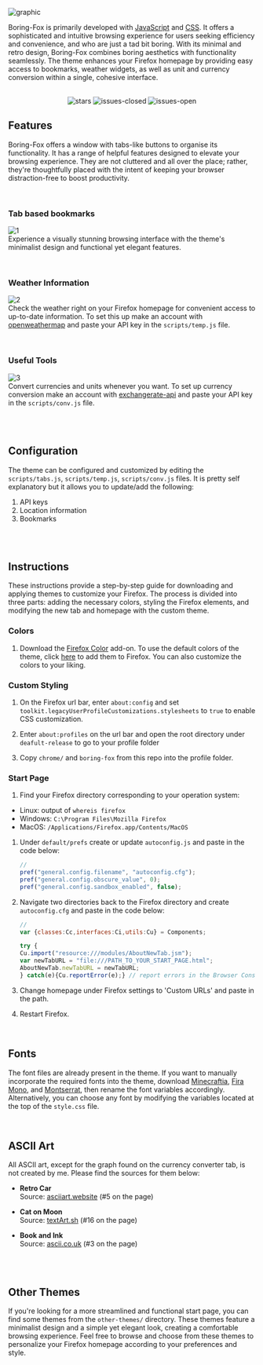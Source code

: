 ![graphic](https://github.com/user-attachments/assets/e9941297-3e90-44bd-9fdb-0a584126d0b2)
<br>

Boring-Fox is primarily developed with [JavaScript](https://en.wikipedia.org/wiki/JavaScript) and [CSS](https://developer.mozilla.org/en-US/docs/Web/CSS). It offers a sophisticated and intuitive browsing experience for users seeking efficiency and convenience, and who are just a tad bit boring. With its minimal and retro design, Boring-Fox combines boring aesthetics with functionality seamlessly. The theme enhances your Firefox homepage by providing easy access to bookmarks, weather widgets, as well as unit and currency conversion within a single, cohesive interface.
<br>
<br>
<div align="center">
    
![stars](https://img.shields.io/github/stars/ycatsh/Boring-Fox?&color=2e2e2f&labelColor=202020&style=for-the-badge)
![issues-closed](https://img.shields.io/github/issues-closed/ycatsh/Boring-Fox?color=2e2e2f&labelColor=202020&style=for-the-badge)
![issues-open](https://img.shields.io/github/issues/ycatsh/Boring-Fox?color=2e2e2f&labelColor=202020&style=for-the-badge)
    
</div>

## Features
Boring-Fox offers a window with tabs-like buttons to organise its functionality. It has a range of helpful features designed to elevate your browsing experience. They are not cluttered and all over the place; rather, they're thoughtfully placed with the intent of keeping your browser distraction-free to boost productivity. 

<br>

### Tab based bookmarks
![1](https://github.com/user-attachments/assets/b0207ce3-d3fd-4f9f-b3cb-752f800c5391)
<br>
Experience a visually stunning browsing interface with the theme's minimalist design and functional yet elegant features.

<br>

### Weather Information 
![2](https://github.com/user-attachments/assets/9a1a400d-3c34-4fe7-b8e9-9d92edc68e95)
<br>
Check the weather right on your Firefox homepage for convenient access to up-to-date information. To set this up make an account with [openweathermap](https://openweathermap.org/) and paste your API key in the `scripts/temp.js` file.

<br>

### Useful Tools 
![3](https://github.com/user-attachments/assets/f3400e3c-9651-44cc-b7e8-4d73c482bc5a)
<br>
Convert currencies and units whenever you want. To set up currency conversion make an account with [exchangerate-api](https://app.exchangerate-api.com/) and paste your API key in the `scripts/conv.js` file.


<br>
<br>


## Configuration  
The theme can be configured and customized by editing the `scripts/tabs.js`, `scripts/temp.js`, `scripts/conv.js` files. It is pretty self explanatory but it allows you to update/add the following:  
1. API keys
2. Location information 
3. Bookmarks


<br>
<br>


## Instructions   
These instructions provide a step-by-step guide for downloading and applying themes to customize your Firefox. The process is divided into three parts: adding the necessary colors, styling the Firefox elements, and modifying the new tab and homepage with the custom theme.

### Colors

1. Download the [Firefox Color](https://addons.mozilla.org/en-US/firefox/addon/firefox-color/) add-on. To use the default colors of the theme, click [here](https://color.firefox.com/?theme=XQAAAAKEAwAAAAAAAABBKYhm849SCicxcUUSqiuG_ebZUZXOFqq-xzYqmKAKYyDZnHmbjO_VoNYUbmDc3gyZbFcmGEcSMfG8ny6dpdlnCVFOUqWQLLOzXX9FMWXkGoYmv23LdNR0bxjv21c6KuertwF-2DfJrieaJoQiNFgzILPpf7JMvqJC3-4gCbd-jB8szjUT20cXTTEvNV51fgMppmUS9oPJ17SnB84E6hdIg0ll2YYSCofK4P2Komedrb2jIs6b2I2_217C1iobfQ8vbPNz5whJrWZPuzNOFL60yNcXibipXbZddNhCNiBUOfxwgsjHhJAOwGsvPRjpul33ZP4dYjkM1-8zDfX4JS4iS0xZcyahdrJi_th_tTbCnhfq3sfXFkNthF2fVUAyyU8fpCb6uVF3xaPr_Z2Be1xlSY_2pCchjmuvnVCoBOCyxxOBQ5ltOt5eskg0zSl47hr4LP9g8E1MyzfhxxGwW4zU5j1ZRW_bBajyUw3VDGublCv9KsT1) to add them to Firefox. You can also customize the colors to your liking. 

### Custom Styling

1. On the Firefox url bar, enter `about:config` and set `toolkit.legacyUserProfileCustomizations.stylesheets` to `true` to enable CSS customization. 

2. Enter `about:profiles` on the url bar and open the root directory under `deafult-release` to go to your profile folder 
   
3. Copy `chrome/` and `boring-fox` from this repo into the profile folder.

### Start Page

1. Find your Firefox directory corresponding to your operation system:
- Linux: output of `whereis firefox`
- Windows: `C:\Program Files\Mozilla Firefox`
- MacOS: `/Applications/Firefox.app/Contents/MacOS`
   
1. Under `default/prefs` create or update `autoconfig.js` and paste in the code below:
    ```javascript
    //
    pref("general.config.filename", "autoconfig.cfg");
    pref("general.config.obscure_value", 0);
    pref("general.config.sandbox_enabled", false); 
    ```

2. Navigate two directories back to the Firefox directory and create `autoconfig.cfg` and paste in the code below:
    ```javascript
    //  
    var {classes:Cc,interfaces:Ci,utils:Cu} = Components;  
    
    try {  
    Cu.import("resource:///modules/AboutNewTab.jsm");  
    var newTabURL = "file:///PATH_TO_YOUR_START_PAGE.html";  
    AboutNewTab.newTabURL = newTabURL;  
    } catch(e){Cu.reportError(e);} // report errors in the Browser Console  
    ```

3. Change homepage under Firefox settings to 'Custom URLs' and paste in the path. 

4. Restart Firefox. 

<br>

## Fonts

The font files are already present in the theme. If you want to manually incorporate the required fonts into the theme, download [Minecraftia](https://www.dafont.com/minecraftia.font), [Fira Mono](https://fonts.google.com/specimen/Fira+Mono), and [Montserrat](https://fonts.google.com/specimen/Montserrat), then rename the font variables accordingly. Alternatively, you can choose any font by modifying the variables located at the top of the `style.css` file.

<br>

## ASCII Art

All ASCII art, except for the graph found on the currency converter tab, is not created by me. Please find the sources for them below:  

- **Retro Car**  
  Source: [asciiart.website](https://asciiart.website/index.php?art=transportation/cars) (#5 on the page)

- **Cat on Moon**  
  Source: [textArt.sh](https://textart.sh/topic/moon) (#16 on the page)

- **Book and Ink**  
  Source: [ascii.co.uk](https://ascii.co.uk/art/books) (#3 on the page)



<br>
<br>

## Other Themes 
If you're looking for a more streamlined and functional start page, you can find some themes from the `other-themes/` directory. These themes feature a minimalist design and a simple yet elegant look, creating a comfortable browsing experience. Feel free to browse and choose from these themes to personalize your Firefox homepage according to your preferences and style.
